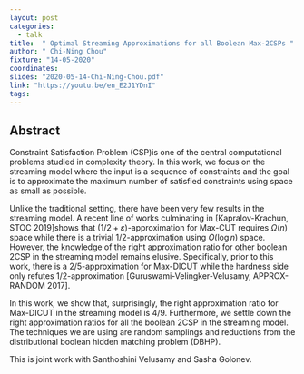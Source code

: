 ```yaml
---
layout: post
categories:
  - talk
title:  " Optimal Streaming Approximations for all Boolean Max-2CSPs "
author: " Chi-Ning Chou"
fixture: "14-05-2020"
coordinates: 
slides: "2020-05-14-Chi-Ning-Chou.pdf"
link: "https://youtu.be/en_E2J1YDnI"
tags: 
---
```

## Abstract

Constraint Satisfaction Problem (CSP)is one of the central computational problems studied in complexity theory. In this work, we focus on the streaming model where the input is a sequence of constraints and the goal is to approximate the maximum number of satisfied constraints using space as small as possible.

Unlike the traditional setting, there have been very few results in the streaming model. A recent line of works culminating in [Kapralov-Krachun, STOC 2019]shows that $(1/2+\varepsilon)$-approximation for Max-CUT requires $\Omega(n)$ space while there is a trivial $1/2$-approximation using $O(\log n)$ space. However, the knowledge of the right approximation ratio for other boolean 2CSP in the streaming model remains elusive. Specifically, prior to this work, there is a $2/5$-approximation for Max-DICUT while the hardness side only refutes $1/2$-approximation [Guruswami-Velingker-Velusamy, APPROX-RANDOM 2017].

In this work, we show that, surprisingly, the right approximation ratio for Max-DICUT in the streaming model is $4/9$. Furthermore, we settle down the right approximation ratios for all the boolean 2CSP in the streaming model. The techniques we are using are random samplings and reductions from the distributional boolean hidden matching problem (DBHP).

This is joint work with Santhoshini Velusamy and Sasha Golonev.